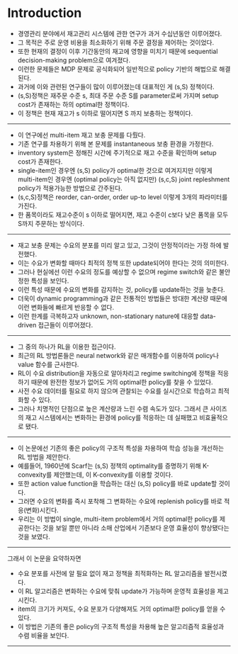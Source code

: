 # Introduction  
- 경영관리 분야에서 재고관리 시스템에 관한 연구가 과거 수십년동안 이루어졌다.
- 그 목적은 주로 운영 비용을 최소화하기 위해 주문 결정을 제어하는 것이었다.
- 또한 현재의 결정이 이후 기간동안의 재고에 영향을 미치기 때문에 sequential decision-making problem으로 여겨졌다.
- 이런한 문제들은 MDP 문제로 공식화되어 일반적으로 policy 기반의 해법으로 해결된다.
- 과거에 이와 관련된 연구들이 많이 이루어졌는데 대표적인 게 (s,S) 정책이다.
- (s,S)정책은 재주문 수준 s, 최대 주문 수준 S를 parameter로써 가지며 setup cost가 존재하는 하의 optimal한 정책이다.
- 이 정책은 현재 재고가 s 이하로 떨어지면 S 까지 보충하는 정책이다.
***
- 이 연구에선 multi-item 재고 보충 문제를 다뤘다.
- 기존 연구를 차용하기 위해 본 문제를 instantaneous 보충 환경을 가정한다.
- inventory system은 정해진 시간에 주기적으로 재고 수준을 확인하며 setup cost가 존재한다.
- single-item인 경우엔 (s,S) policy가 optimal한 것으로 여겨지지만 이렇게 multi-item인 경우엔 (optimal policy는 아직 없지만) (s,c,S) joint repleshment policy가 적용가능한 방법으로 간주된다.
- (s,c,S)정책은 reorder, can-order, order up-to level 이렇게 3개의 파라미터를 가진다.
- 한 품목이라도 재고수준이 s 이하로 떨어지면, 재고 수준이 c보다 낮은 품목을 모두 S까지 주문하는 방식이다.
***
- 재고 보충 문제는 수요의 분포를 미리 알고 있고, 그것이 안정적이라는 가정 하에 발전했다.
- 이는 수요가 변화할 때마다 최적의 정책 또한 update되어야 한다는 것의 의미한다.
- 그러나 현실에선 이런 수요의 정도를 예상할 수 없으며 regime switch와 같은 불안정한 특성을 보인다.
- 이런 특성 때문에 수요의 변화를 감지하는 것, policy를 update하는 것을 늦춘다.
- 더욱이 dynamic programming과 같은 전통적인 방법들은 방대한 계산량 때문에 이런 변화들에 빠르게 반응할 수 없다.
- 이런 한계를 극복하고자 unknown, non-stationary nature에 대응할 data-driven 접근들이 이루어졌다.
***
- 그 중의 하나가 RL을 이용한 접근이다.
- 최근의 RL 방법론들은 neural network와 같은 매개함수를 이용하여 policy나 value 함수를 근사한다.
- RL이 수요 distribution을 자동으로 알아차리고 regime switching에 정책을 적응하기 때문에 완전한 정보가 없어도 거의 optimal한 policy를 찾을 수 있었다.
- 사전 수요 데이터를 필요로 하지 않으며 관찰되는 수요를 실시간으로 학습하고 최적화할 수 있다.
- 그러나 치명적인 단점으로 높은 계산량과 느린 수렴 속도가 있다. 그래서 큰 사이즈의 재고 시스템에서는 변화하는 환경에 policy를 적응하는 데 실패했고 비효율적으로 됐다.
***
- 이 논문에선 기존의 좋은 policy의 구조적 특성을 차용하여 학습 성능을 개선하는 RL 방법을 제안한다.
- 예를들어, 1960년에 Scarf는 (s,S) 정책의 optimality를 증명하기 위해 K-convexity를 제안했는데, 이 K-convexity를 이용할 것이다.
- 또한 action value function을 학습하는 대신 (s,S) policy를 바로 update할 것이다.
- 그러면 수요의 변화를 즉시 포착해 그 변화하는 수요에 replenish policy를 바로 적응(변화)시킨다.
- 우리는 이 방법이 single, multi-item problem에서 거의 optimal한 policy를 제공한다는 것을 보일 뿐만 아니라 소매 산업에서 기존보다 운영 효율성이 향상됐다는 것을 보였다.
***
그래서 이 논문을 요약하자면   
 + 수요 분포를 사전에 알 필요 없이 재고 정책을 최적화하는 RL 알고리즘을 발전시켰다.
 + 이 RL 알고리즘은 변화하는 수요에 맞춰 update가 가능하며 운영적 효율성을 제고시킨다.
 + item의 크기가 커져도, 수요 분포가 다양해져도 거의 optimal한 policy를 얻을 수 있다.
 + 이 방법은 기존의 좋은 policy의 구조적 특성을 차용해 높은 알고리즘적 효율성과 수렴 비율을 보인다.

***

